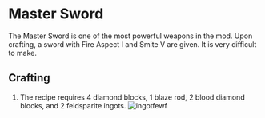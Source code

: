 # Master Sword

The Master Sword is one of the most powerful weapons in the mod. Upon crafting, a sword with Fire Aspect I and Smite V are given. It is very difficult to make.

## Crafting

1) The recipe requires 4 diamond blocks, 1 blaze rod, 2 blood diamond blocks, and 2 feldsparite ingots.
![ingotfewf](https://t.gyazo.com/teams/chew/5708946368f471fe89b8c04d8a5852ce.png)
